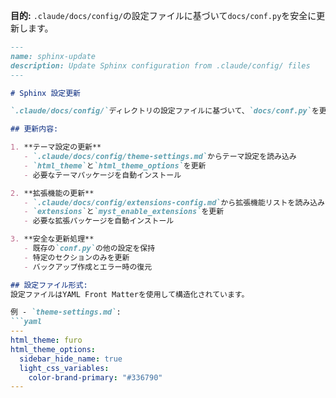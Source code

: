 **目的:** `.claude/docs/config/`の設定ファイルに基づいて`docs/conf.py`を安全に更新します。

```markdown
---
name: sphinx-update
description: Update Sphinx configuration from .claude/config/ files
---

# Sphinx 設定更新

`.claude/docs/config/`ディレクトリの設定ファイルに基づいて、`docs/conf.py`を更新します。

## 更新内容:

1. **テーマ設定の更新**
   - `.claude/docs/config/theme-settings.md`からテーマ設定を読み込み
   - `html_theme`と`html_theme_options`を更新
   - 必要なテーマパッケージを自動インストール

2. **拡張機能の更新**
   - `.claude/docs/config/extensions-config.md`から拡張機能リストを読み込み
   - `extensions`と`myst_enable_extensions`を更新
   - 必要な拡張パッケージを自動インストール

3. **安全な更新処理**
   - 既存の`conf.py`の他の設定を保持
   - 特定のセクションのみを更新
   - バックアップ作成とエラー時の復元

## 設定ファイル形式:
設定ファイルはYAML Front Matterを使用して構造化されています。

例 - `theme-settings.md`:
```yaml
---
html_theme: furo
html_theme_options:
  sidebar_hide_name: true
  light_css_variables:
    color-brand-primary: "#336790"
---
